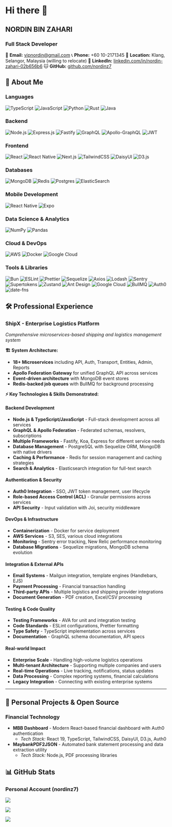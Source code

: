 # Hi there 👋

## **NORDIN BIN ZAHARI**

### Full Stack Developer

📧 **Email:** vipnordin@gmail.com
📞 **Phone:** +60 10-2171345
📍 **Location:** Klang, Selangor, Malaysia (willing to relocate)
💼 **LinkedIn:** [linkedin.com/in/nordin-zahari-02b656b6](https://www.linkedin.com/in/nordin-zahari-02b656b6/)
🐱 **GitHub:** [github.com/nordinz7](https://github.com/nordinz7)

## 💫 About Me

### **Languages**

![TypeScript](https://img.shields.io/badge/typescript-%23007ACC.svg?style=for-the-badge&logo=typescript&logoColor=white)
![JavaScript](https://img.shields.io/badge/javascript-%23323330.svg?style=for-the-badge&logo=javascript&logoColor=%23F7DF1E)
![Python](https://img.shields.io/badge/python-3670A0?style=for-the-badge&logo=python&logoColor=ffdd54)
![Rust](https://img.shields.io/badge/rust-%23000000.svg?style=for-the-badge&logo=rust&logoColor=white)
![Java](https://img.shields.io/badge/java-%23ED8B00.svg?style=for-the-badge&logo=openjdk&logoColor=white)

### **Backend**

![Node.js](https://img.shields.io/badge/node.js-6DA55F?style=for-the-badge&logo=node.js&logoColor=white)
![Express.js](https://img.shields.io/badge/express.js-%23404d59.svg?style=for-the-badge&logo=express&logoColor=%2361DAFB)
![Fastify](https://img.shields.io/badge/fastify-%23000000.svg?style=for-the-badge&logo=fastify&logoColor=white)
![GraphQL](https://img.shields.io/badge/-GraphQL-E10098?style=for-the-badge&logo=graphql&logoColor=white)
![Apollo-GraphQL](https://img.shields.io/badge/-ApolloGraphQL-311C87?style=for-the-badge&logo=apollo-graphql)
![JWT](https://img.shields.io/badge/JWT-black?style=for-the-badge&logo=JSON%20web%20tokens)

### **Frontend**

![React](https://img.shields.io/badge/react-%2320232a.svg?style=for-the-badge&logo=react&logoColor=%2361DAFB)
![React Native](https://img.shields.io/badge/react_native-%2320232a.svg?style=for-the-badge&logo=react&logoColor=%2361DAFB)
![Next.js](https://img.shields.io/badge/Next.js-000000?style=for-the-badge&logo=next.js&logoColor=white)
![TailwindCSS](https://img.shields.io/badge/tailwindcss-%2338B2AC.svg?style=for-the-badge&logo=tailwind-css&logoColor=white)
![DaisyUI](https://img.shields.io/badge/daisyui-5A0EF8?style=for-the-badge&logo=daisyui&logoColor=white)
![D3.js](https://img.shields.io/badge/d3.js-F9A03C?style=for-the-badge&logo=d3.js&logoColor=white)

### **Databases**

![MongoDB](https://img.shields.io/badge/MongoDB-%234ea94b.svg?style=for-the-badge&logo=mongodb&logoColor=white)
![Redis](https://img.shields.io/badge/redis-%23DD0031.svg?style=for-the-badge&logo=redis&logoColor=white)
![Postgres](https://img.shields.io/badge/postgres-%23316192.svg?style=for-the-badge&logo=postgresql&logoColor=white)
![ElasticSearch](https://img.shields.io/badge/-ElasticSearch-005571?style=for-the-badge&logo=elasticsearch)

### **Mobile Development**

![React Native](https://img.shields.io/badge/react_native-%2320232a.svg?style=for-the-badge&logo=react&logoColor=%2361DAFB)
![Expo](https://img.shields.io/badge/expo-1C1E24?style=for-the-badge&logo=expo&logoColor=#D04A37)

### **Data Science & Analytics**

![NumPy](https://img.shields.io/badge/numpy-%23013243.svg?style=for-the-badge&logo=numpy&logoColor=white)
![Pandas](https://img.shields.io/badge/pandas-%23150458.svg?style=for-the-badge&logo=pandas&logoColor=white)

### **Cloud & DevOps**

![AWS](https://img.shields.io/badge/AWS-%23FF9900.svg?style=for-the-badge&logo=amazon-aws&logoColor=white)
![Docker](https://img.shields.io/badge/docker-%230db7ed.svg?style=for-the-badge&logo=docker&logoColor=white)
![Google Cloud](https://img.shields.io/badge/GoogleCloud-%234285F4.svg?style=for-the-badge&logo=google-cloud&logoColor=white)

### **Tools & Libraries**

![Bun](https://img.shields.io/badge/Bun-%23000000.svg?style=for-the-badge&logo=bun&logoColor=white)
![ESLint](https://img.shields.io/badge/ESLint-4B3263?style=for-the-badge&logo=eslint&logoColor=white)
![Prettier](https://img.shields.io/badge/prettier-%23F7B93E.svg?style=for-the-badge&logo=prettier&logoColor=black)
![Sequelize](https://img.shields.io/badge/Sequelize-52B0E7?style=for-the-badge&logo=Sequelize&logoColor=white)
![Axios](https://img.shields.io/badge/axios-671ddf?&style=for-the-badge&logo=axios&logoColor=white)
![Lodash](https://img.shields.io/badge/Lodash-3492FF?style=for-the-badge&logo=lodash&logoColor=white)
![Sentry](https://img.shields.io/badge/sentry-362d59?style=for-the-badge&logo=sentry&logoColor=white)
![Supertokens](https://img.shields.io/badge/SuperTokens-FF6900?style=for-the-badge&logo=supertokens&logoColor=white)
![Zustand](https://img.shields.io/badge/Zustand-000000?style=for-the-badge&logo=react&logoColor=white)
![Ant Design](https://img.shields.io/badge/Ant%20Design-0170FE?style=for-the-badge&logo=ant-design&logoColor=white)
![Google Cloud](https://img.shields.io/badge/GoogleCloud-%234285F4.svg?style=for-the-badge&logo=google-cloud&logoColor=white)
![BullMQ](https://img.shields.io/badge/BullMQ-E10098?style=for-the-badge&logo=bull&logoColor=white)
![Auth0](https://img.shields.io/badge/Auth0-EB5424?style=for-the-badge&logo=auth0&logoColor=white)
![date-fns](https://img.shields.io/badge/date--fns-770C56?style=for-the-badge&logo=date-fns&logoColor=white)

## 🛠️ Professional Experience

### **ShipX - Enterprise Logistics Platform**

_Comprehensive microservices-based shipping and logistics management system_

**🏗️ System Architecture:**

- **18+ Microservices** including API, Auth, Transport, Entities, Admin, Reports
- **Apollo Federation Gateway** for unified GraphQL API across services
- **Event-driven architecture** with MongoDB event stores
- **Redis-backed job queues** with BullMQ for background processing

**⚡ Key Technologies & Skills Demonstrated:**

#### **Backend Development**

- **Node.js & TypeScript/JavaScript** - Full-stack development across all services
- **GraphQL & Apollo Federation** - Federated schemas, resolvers, subscriptions
- **Multiple Frameworks** - Fastify, Koa, Express for different service needs
- **Database Management** - PostgreSQL with Sequelize ORM, MongoDB with native drivers
- **Caching & Performance** - Redis for session management and caching strategies
- **Search & Analytics** - Elasticsearch integration for full-text search

#### **Authentication & Security**

- **Auth0 Integration** - SSO, JWT token management, user lifecycle
- **Role-based Access Control (ACL)** - Granular permissions across services
- **API Security** - Input validation with Joi, security middleware

#### **DevOps & Infrastructure**

- **Containerization** - Docker for service deployment
- **AWS Services** - S3, SES, various cloud integrations
- **Monitoring** - Sentry error tracking, New Relic performance monitoring
- **Database Migrations** - Sequelize migrations, MongoDB schema evolution

#### **Integration & External APIs**

- **Email Systems** - Mailgun integration, template engines (Handlebars, EJS)
- **Payment Processing** - Financial transaction handling
- **Third-party APIs** - Multiple logistics and shipping provider integrations
- **Document Generation** - PDF creation, Excel/CSV processing

#### **Testing & Code Quality**

- **Testing Frameworks** - AVA for unit and integration testing
- **Code Standards** - ESLint configurations, Prettier formatting
- **Type Safety** - TypeScript implementation across services
- **Documentation** - GraphQL schema documentation, API specs

#### **Real-world Impact**

- **Enterprise Scale** - Handling high-volume logistics operations
- **Multi-tenant Architecture** - Supporting multiple companies and users
- **Real-time Operations** - Live tracking, notifications, status updates
- **Data Processing** - Complex reporting systems, financial calculations
- **Legacy Integration** - Connecting with existing enterprise systems

---

## 🚀 Personal Projects & Open Source

### **Financial Technology**

- **MBB Dashboard** - Modern React-based financial dashboard with Auth0 authentication
  - _Tech Stack:_ React 19, TypeScript, TailwindCSS, DaisyUI, D3.js, Auth0
- **MaybankPDF2JSON** - Automated bank statement processing and data extraction utility
  - _Tech Stack:_ Node.js, PDF processing libraries

## 📊 GitHub Stats

### Personal Account (nordinz7)

![](https://github-readme-stats.vercel.app/api?username=nordinz7&theme=dark&hide_border=false&include_all_commits=true&count_private=true)

![](https://github-readme-streak-stats.vercel.app/?user=nordinz7&theme=dark&hide_border=false)

![](https://github-readme-stats.vercel.app/api/top-langs/?username=nordinz7&theme=dark&hide_border=false&include_all_commits=true&count_private=true&layout=compact)
